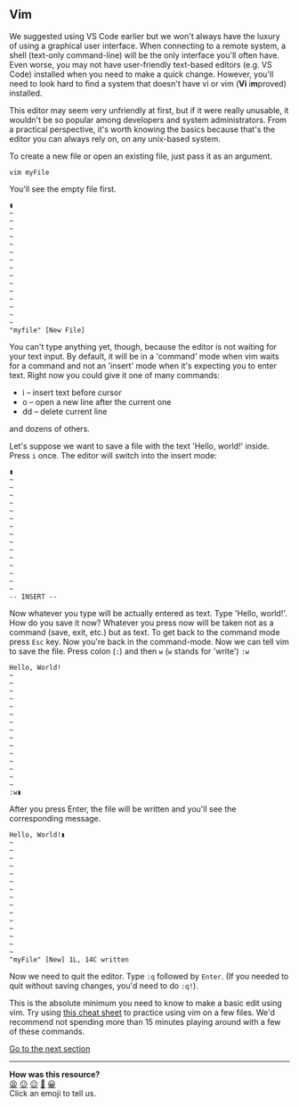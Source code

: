 ## Vim
We suggested using VS Code earlier but we won't always have the luxury of using a graphical user interface. When connecting to a remote system, a shell (text-only command-line) will be the only interface you'll often have. Even worse, you may not have user-friendly text-based editors (e.g. VS Code) installed when you need to make a quick change. However, you'll need to look hard to find a system that doesn't have vi or vim (**Vi** i**m**proved) installed.

This editor may seem very unfriendly at first, but if it were really unusable, it wouldn't be so popular among developers and system administrators. From a practical perspective, it's worth knowing the basics because that's the editor you can always rely on, on any unix-based system.

To create a new file or open an existing file, just pass it as an argument.

`vim myFile`

You'll see the empty file first.

```shell
▮
~
~
~
~
~
~
~
~
~
~
~
~
~
~
~
"myfile" [New File]
```

You can't type anything yet, though, because the editor is not waiting for your text input. By default, it will be in a 'command' mode when vim waits for a command and not an 'insert' mode when it's expecting you to enter text. Right now you could give it one of many commands:

* i – insert text before cursor
* o – open a new line after the current one
* dd – delete current line

and dozens of others.

Let's suppose we want to save a file with the text 'Hello, world!' inside. Press `i` once. The editor will switch into the insert mode:

```shell
▮
~
~
~
~
~
~
~
~
~
~
~
~
~
~
~
-- INSERT --
```

Now whatever you type will be actually entered as text. Type 'Hello, world!'. How do you save it now? Whatever you press now will be taken not as a command (save, exit, etc.) but as text. To get back to the command mode press `Esc` key. Now you're back in the command-mode. Now we can tell vim to save the file. Press colon (`:`) and then `w` (`w` stands for 'write') `:w`

```shell
Hello, World!
~
~
~
~
~
~
~
~
~
~
~
~
~
~
~
:w▮
```

After you press Enter, the file will be written and you'll see the corresponding message.

```shell
Hello, World!▮
~
~
~
~
~
~
~
~
~
~
~
~
~
~
~
"myFile" [New] 1L, 14C written
```

Now we need to quit the editor. Type `:q` followed by `Enter`. (If you needed to quit without saving changes, you'd need to do `:q!`).

This is the absolute minimum you need to know to make a basic edit using vim. Try using [this cheat sheet](https://devhints.io/vim) to practice using vim on a few files. We'd recommend not spending more than 15 minutes playing around with a few of these commands.

[Go to the next section](./30_learning_objectives.md)


<!-- BEGIN GENERATED SECTION DO NOT EDIT -->

---

**How was this resource?**  
[😫](https://airtable.com/shrUJ3t7KLMqVRFKR?prefill_Repository=course&prefill_File=foundations/command_line/29_vim.md&prefill_Sentiment=😫) [😕](https://airtable.com/shrUJ3t7KLMqVRFKR?prefill_Repository=course&prefill_File=foundations/command_line/29_vim.md&prefill_Sentiment=😕) [😐](https://airtable.com/shrUJ3t7KLMqVRFKR?prefill_Repository=course&prefill_File=foundations/command_line/29_vim.md&prefill_Sentiment=😐) [🙂](https://airtable.com/shrUJ3t7KLMqVRFKR?prefill_Repository=course&prefill_File=foundations/command_line/29_vim.md&prefill_Sentiment=🙂) [😀](https://airtable.com/shrUJ3t7KLMqVRFKR?prefill_Repository=course&prefill_File=foundations/command_line/29_vim.md&prefill_Sentiment=😀)  
Click an emoji to tell us.

<!-- END GENERATED SECTION DO NOT EDIT -->
